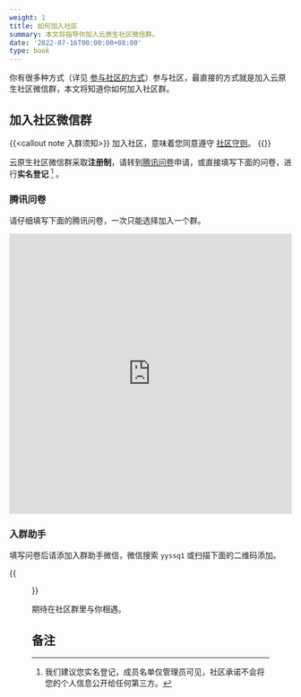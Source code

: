 ```yaml
---
weight: 1
title: 如何加入社区
summary: 本文将指导你加入云原生社区微信群。
date: '2022-07-16T00:00:00+08:00'
type: book
---
```


你有很多种方式（详见 [参与社区的方式](../involve)）参与社区，最直接的方式就是加入云原生社区微信群，本文将知道你如何加入社区群。

## 加入社区微信群

{{<callout note 入群须知>}}
加入社区，意味着您同意遵守 [社区守则](../policy/)。
{{</callout>}}

云原生社区微信群采取**注册制**，请转到[腾讯问卷](https://wj.qq.com/s2/5479026/bf82/)申请，或直接填写下面的问卷，进行**实名登记** [^1] 。

### 腾讯问卷

请仔细填写下面的腾讯问卷，一次只能选择加入一个群。

<iframe height="500" width="100%" id="tencent_survey" src="https://wj.qq.com/s2/5479026/bf82/" frameborder="0" onload="" allowfullscreen sandbox="allow-same-origin allow-scripts allow-modals allow-downloads allow-forms allow-popups"></iframe>

### 入群助手

填写问卷后请添加入群助手微信，微信搜索 `yyssq1` 或扫描下面的二维码添加。

{{<figure title="入群助手二维码" alt="入群助手二维码" src="/img/yyssq1-wechat.jpg" width="128px">}}

期待在社区群里与你相遇。

## 备注

[^1]: 我们建议您实名登记，成员名单仅管理员可见，社区承诺不会将您的个人信息公开给任何第三方。
